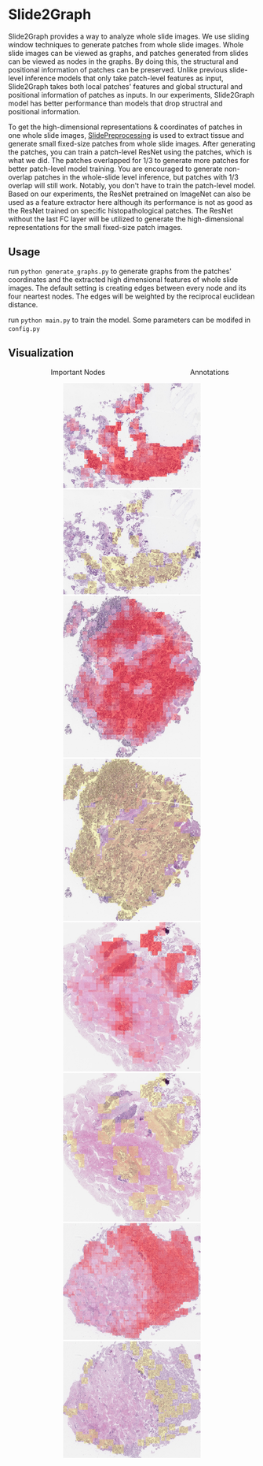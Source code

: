 # Slide2Graph
Slide2Graph provides a way to analyze whole slide images. We use sliding window techniques to generate patches from whole slide images. Whole slide images can be viewed as graphs, and patches generated from slides can be viewed as nodes in the graphs. By doing this, the structural and positional information of patches can be preserved. Unlike previous slide-level inference models that only take patch-level features as input, Slide2Graph takes both local patches' features and global structural and positional information of patches as inputs. In our experiments, Slide2Graph model has better performance than models that drop structral and positional information.

To get the high-dimensional representations & coordinates of patches in one whole slide images, [SlidePreprocessing](https://github.com/BMIRDS/SlidePreprocessing) is used to extract tissue and generate small fixed-size patches from whole slide images. After generating the patches, you can train a patch-level ResNet using the patches, which is what we did. The patches overlapped for 1/3 to generate more patches for better patch-level model training. You are encouraged to generate non-overlap patches in the whole-slide level inference, but patches with 1/3 overlap will still work. Notably, you don't have to train the patch-level model. Based on our experiments, the ResNet pretrained on ImageNet can also be used as a feature extractor here although its performance is not as good as the ResNet trained on specific histopathological patches.
The ResNet without the last FC layer will be utilized to generate the high-dimensional representations for the small fixed-size patch images. 


## Usage
run `python generate_graphs.py` to generate graphs from the patches' coordinates and the extracted high dimensional features of whole slide images. The default setting is creating edges between every node and its four neartest nodes. The edges will be weighted by the reciprocal euclidean distance.

run `python main.py` to train the model. Some parameters can be modifed in `config.py`


## Visualization
$~~~~~~~~~~~~~~~~~~~~~$ Important Nodes $~~~~~~~~~~~~~~~~~~~~~~~~~~~~~~~~~~~~~~~~~~$ Annotations
<div align=center><img width="280" src="IMG/256055_r.jpg" alt="Important Nodes"> <img width="280" src="IMG/256055_label.jpg" alt="Annotations"></div>
<div align=center><img width="280" src="IMG/256061_r.jpg" alt="Important Nodes"> <img width="280" src="IMG/256061_label.jpg" alt="Annotations"></div>
<div align=center><img width="280" src="IMG/256062_r.jpg" alt="Important Nodes"> <img width="280" src="IMG/256062_label.jpg" alt="Annotations"></div>
<div align=center><img width="280" src="IMG/256066_r.jpg" alt="Important Nodes"> <img width="280" src="IMG/256066_label.jpg" alt="Annotations"></div>

